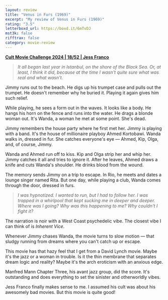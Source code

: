 ```yaml
---
layout: review
title: "Venus in Furs (1969)"
excerpt: "My review of Venus in Furs (1969)"
rating: "3.5"
letterboxd_url: https://boxd.it/6mTvDJ
mst3k: false
rifftrax: false
category: movie-review
---
```


<b><a href="https://boxd.it/rIGbC/detail" target="_blank" rel="noopener">Cult Movie Challenge 2024 | 18/52 | Jess Franco</a></b>

<blockquote><i>It all began last year in Istanbul, on the shore of the Black Sea. Or, at least, I think it did, because at the time I wasn't quite sure what was real and what wasn't.</i></blockquote>Jimmy runs out to the beach. He digs up his trumpet case and pulls out the trumpet. He doesn't remember why he buried it. Playing it again gives him such relief.

While playing, he sees a form out in the waves. It looks like a body. He hangs his horn on the fence and runs into the water. He drags a blonde woman out. It's Wanda, a woman he met at some point. She's dead.

Jimmy remembers the house party where he first met her. Jimmy is playing with a band. It's the house of millionaire playboy Ahmed Kortobawi. Wanda walks in, dressed in fur. She catches everyone's eye — Ahmed, Kip, Olga, and, of course, Jimmy.

Wanda and Ahmed run off to kiss. Kip and Olga strip her and whip her. Jimmy catches it all and tries to ignore it. After he leaves, Ahmed draws a knife and cuts Wanda's shoulder. He drinks blood from the wound.

The memory sends Jimmy on a trip to escape. In Rio, he meets and dates a lounge singer named Rita. But one day, while playing a club, Wanda comes through the door, dressed in furs.

<blockquote><i>I was hypnotized. I wanted to run, but I had to follow her. I was trapped in a whirlpool that kept sucking me in deeper and deeper. Where was I going? Why was this happening to me? Why couldn't I fight it?</i></blockquote>The narration is noir with a West Coast psychedelic vibe. The closest vibe I can think of is <i>Inherent Vice</i>.

Whenever Jimmy chases Wanda, the movie turns to slow motion — that sludgy running from dreams where you can't catch up or escape.

This movie has that hazy feel that I get from a David Lynch movie. Maybe it's the jazz or a woman in trouble. Is it the thin membrane that separates dream logic and reality? Maybe it's the arch eroticism with an anxious edge.

Manfred Mann Chapter Three, his avant jazz group, did the score. It's outstanding and does everything to set the sinister and otherworldly vibes.

Jess Franco finally makes sense to me. I assumed his cult was about his awesomely bad movies. But this movie is quite good!

